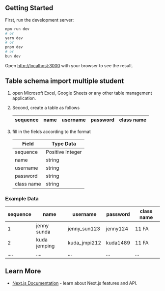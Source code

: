 ## Getting Started

First, run the development server:

```bash
npm run dev
# or
yarn dev
# or
pnpm dev
# or
bun dev
```

Open [http://localhost:3000](http://localhost:3000) with your browser to see the result.

## Table schema import multiple student

1. open Microsoft Excel, Google Sheets or any other table management application.

2. Second, create a table as follows

   | sequence | name | username | password | class name |
   | -------- | ---- | -------- | -------- | ---------- |

3. fill in the fields according to the format

   | Field      | Type Data        |
   | ---------- | ---------------- |
   | sequence   | Positive Integer |
   | name       | string           |
   | username   | string           |
   | password   | string           |
   | class name | string           |

### Example Data

| sequence | name         | username     | password | class name |
| -------- | ------------ | ------------ | -------- | ---------- |
| 1        | jenny sunda  | jenny_sun123 | jenny124 | 11 FA      |
| 2        | kuda jemping | kuda_jmpi212 | kuda1489 | 11 FA      |
| ....     | ....         | ...          | ...      | ...        |

## Learn More

- [Next.js Documentation](https://nextjs.org/docs) - learn about Next.js features and API.
